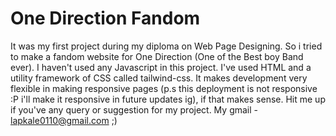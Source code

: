 # One Direction Fandom
It was my first project during my diploma on Web Page Designing. So i tried to make a fandom website for One Direction (One of the Best boy Band ever). I haven't used any Javascript in this project. I've used HTML and a utility framework of CSS called tailwind-css. It makes development very flexible in making responsive pages (p.s this deployment  is not responsive :P i'll make it responsive in future updates ig), if that makes sense. Hit me up if you've any query or suggestion for my project. My gmail - lapkale0110@gmail.com ;)
